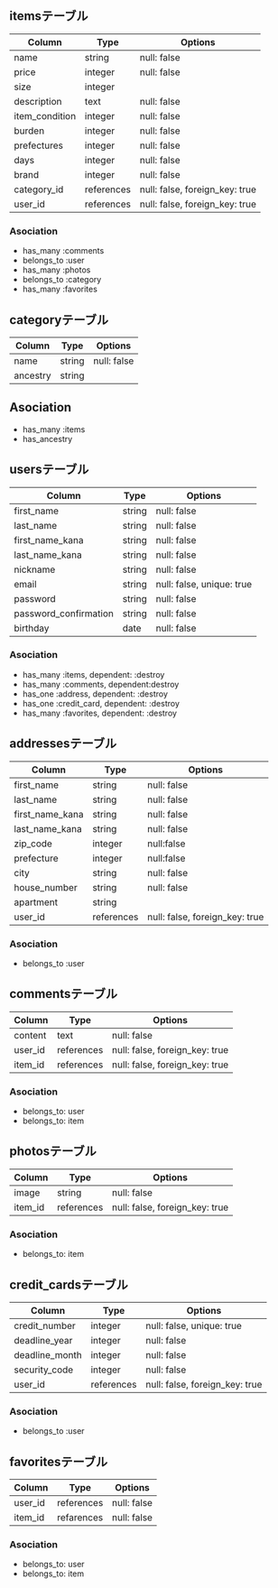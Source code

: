 ## itemsテーブル

|Column|Type|Options|
|------|----|-------|
|name|string|null: false|
|price|integer|null: false|
|size|integer||
|description|text|null: false|
|item_condition|integer|null: false|
|burden|integer|null: false|
|prefectures|integer|null: false|
|days|integer|null: false|
|brand|integer|null: false|
|category_id|references|null: false, foreign_key: true|
|user_id|references|null: false, foreign_key: true|
### Asociation
- has_many :comments
- belongs_to :user
- has_many :photos
- belongs_to :category
- has_many :favorites

## categoryテーブル
|Column|Type|Options|
|------|----|-------|
|name|string|null: false|
|ancestry|string||
## Asociation
- has_many :items
- has_ancestry

## usersテーブル
|Column|Type|Options|
|------|----|-------|
|first_name|string|null: false|
|last_name|string|null: false|
|first_name_kana|string|null: false|
|last_name_kana|string|null: false|
|nickname|string|null: false|
|email|string|null: false, unique: true|
|password|string|null: false|
|password_confirmation|string|null: false|
|birthday|date|null: false|
### Asociation
- has_many :items, dependent: :destroy
- has_many :comments, dependent:destroy
- has_one :address, dependent: :destroy
- has_one :credit_card, dependent: :destroy
- has_many :favorites, dependent: :destroy

## addressesテーブル

|Column|Type|Options|
|------|----|-------|
|first_name|string|null: false|
|last_name|string|null: false|
|first_name_kana|string|null: false|
|last_name_kana|string|null: false|
|zip_code|integer|null:false|
|prefecture|integer|null:false|
|city|string|null: false|
|house_number|string|null: false|
|apartment|string||
|user_id|references|null: false, foreign_key: true|
### Asociation
- belongs_to :user

## commentsテーブル
|Column|Type|Options|
|------|----|-------|
|content|text|null: false|
|user_id|references|null: false, foreign_key: true|
|item_id|references|null: false, foreign_key: true|
### Asociation
- belongs_to: user
- belongs_to: item

## photosテーブル
|Column|Type|Options|
|------|----|-------|
|image|string|null: false|
|item_id|references|null: false, foreign_key: true|
### Asociation
- belongs_to: item

## credit_cardsテーブル
|Column|Type|Options|
|------|----|-------|
|credit_number|integer|null: false, unique: true|
|deadline_year|integer|null: false|
|deadline_month|integer|null: false|
|security_code|integer|null: false|
|user_id|references|null: false, foreign_key: true|
### Asociation
- belongs_to :user

## favoritesテーブル
|Column|Type|Options|
|------|----|-------|
|user_id|references|null: false|
|item_id|refarences|null: false|
### Asociation
- belongs_to: user
- belongs_to: item

